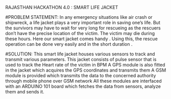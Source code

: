RAJASTHAN HACKATHON 4.0 : SMART LIFE JACKET

#PROBLEM STATEMENT:
In any emergency situations like air crash or shipwreck, a life jacket plays a very important role in saving one’s life. But the survivors may have to wait for very long for rescueing as the rescuers don’t have the precise location of the victim. The victim may die during these hours. Here our smart jacket comes handy . Using this, the rescue operation can be done very easily and in the short duration . 

#SOLUTION:
This smart life jacket houses various sensors to track and transmit various parameters. This jacket consists of pulse sensor that is used to track the Heart rate of the victim in BPM A GPS module is also fitted in the jacket which acquires the GPS coordinates and transmits them A GSM module is provided which transmits the data to the concerned authority through mobile phone over GSM network All these modules are interfaced with an ARDUINO 101 board which fetches the data from sensors, analyze them and sends it. 
